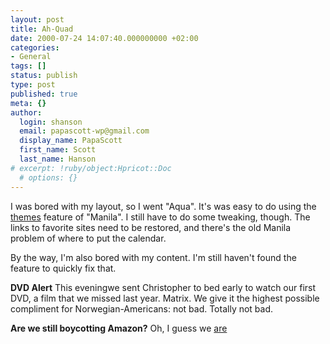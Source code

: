 ```yaml
---
layout: post
title: Ah-Quad
date: 2000-07-24 14:07:40.000000000 +02:00
categories:
- General
tags: []
status: publish
type: post
published: true
meta: {}
author:
  login: shanson
  email: papascott-wp@gmail.com
  display_name: PapaScott
  first_name: Scott
  last_name: Hanson
# excerpt: !ruby/object:Hpricot::Doc
  # options: {}
---
```

<p>I was bored with my layout, so I went "Aqua". It's was easy to do using the <a href="http://themes.weblogs.com/">themes</a> feature of "Manila". I still have to do some tweaking, though. The links to favorite sites need to be restored, and there's the old Manila problem of where to put the calendar.</p>
<p>By the way, I'm also bored with my content. I'm still haven't found the feature to quickly fix that.</p>
<p><b>DVD Alert</b> This eveningwe sent Christopher to bed early to watch our first DVD, a film that we missed last year. Matrix. We give it the highest possible compliment for Norwegian-Americans: not bad. Totally not bad.</p>
<p><b>Are we still boycotting Amazon?</b> Oh, I guess we <a href="http://scriptingnews.userland.com/backIssues/2000/07/24#closeButNoCigar">are</a></p>
